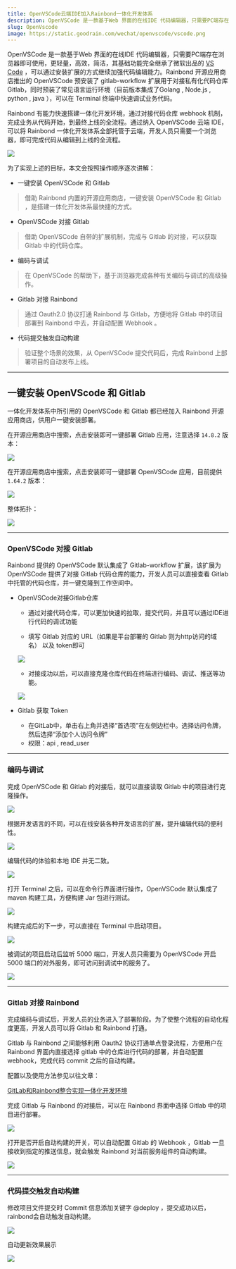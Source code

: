 ```yaml
---
title: OpenVSCode云端IDE加入Rainbond一体化开发体系
description: OpenVSCode 是一款基于Web 界面的在线IDE 代码编辑器，只需要PC端存在浏览器即可使用
slug: OpenVscode
image: https://static.goodrain.com/wechat/openvscode/vscode.png
---
```


OpenVSCode 是一款基于Web 界面的在线IDE 代码编辑器，只需要PC端存在浏览器即可使用，更轻量，高效，简洁，其基础功能完全继承了微软出品的 [VS Code](https://code.visualstudio.com/) ，可以通过安装扩展的方式继续加强代码编辑能力。Rainbond 开源应用商店推出的 OpenVSCode 预安装了 gitlab-workflow 扩展用于对接私有化代码仓库 Gitlab，同时预装了常见语言运行环境（目前版本集成了Golang , Node.js , python , java ），可以在 Terminal 终端中快速调试业务代码。

Rainbond 有能力快速搭建一体化开发环境，通过对接代码仓库 webhook 机制，完成业务从代码开始，到最终上线的全流程。通过纳入 OpenVSCode 云端 IDE，可以将 Rainbond 一体化开发体系全部托管于云端，开发人员只需要一个浏览器，即可完成代码从编辑到上线的全流程。

<!--truncate-->


![](https://static.goodrain.com/wechat/openvscode/1.png)

为了实现上述的目标，本文会按照操作顺序逐次讲解：

- 一键安装 OpenVSCode 和 Gitlab

> 借助 Rainbond 内置的开源应用商店，一键安装 OpenVSCode 和 Gitlab ，是搭建一体化开发体系最快捷的方式。

- OpenVSCode 对接 Gitlab

> 借助 OpenVSCode 自带的扩展机制，完成与 Gitlab 的对接，可以获取 Gitlab 中的代码仓库。

- 编码与调试

> 在 OpenVSCode 的帮助下，基于浏览器完成各种有关编码与调试的高级操作。

- Gitlab 对接 Rainbond

> 通过 Oauth2.0 协议打通 Rainbond 与 Gitlab，方便地将 Gitlab 中的项目部署到 Rainbond 中去，并自动配置 Webhook 。

- 代码提交触发自动构建

> 验证整个场景的效果，从 OpenVSCode 提交代码后，完成 Rainbond 上部署项目的自动发布上线。

---

## 一键安装 OpenVScode 和 Gitlab

一体化开发体系中所引用的 OpenVSCode 和 Gitlab 都已经加入 Rainbond 开源应用商店，供用户一键安装部署。

在开源应用商店中搜索，点击安装即可一键部署 Gitlab 应用，注意选择 `14.8.2` 版本：

![](https://static.goodrain.com/wechat/openvscode/openvscode-11.png)

在开源应用商店中搜索，点击安装即可一键部署 OpenVSCode 应用，目前提供 `1.64.2` 版本：

![](https://static.goodrain.com/wechat/openvscode/openvscode-12.png)

整体拓扑：

![](https://static.goodrain.com/wechat/openvscode/openvscode-13.png)

---

### OpenVSCode 对接 Gitlab

Rainbond 提供的 OpenVSCode 默认集成了 Gitlab-workflow 扩展，该扩展为 OpenVSCode 提供了对接 Gitlab 代码仓库的能力，开发人员可以直接查看 Gitlab 中托管的代码仓库，并一键克隆到工作空间中。

- OpenVSCode对接Gitlab仓库
  
  - 通过对接代码仓库，可以更加快速的拉取，提交代码，并且可以通过IDE进行代码的调试功能
  
  - 填写 Gitlab 对应的 URL（如果是平台部署的 Gitlab 则为http访问的域名）  以及 token即可
  
  ![](https://static.goodrain.com/wechat/openvscode/2.png)
  
  - 对接成功以后，可以直接克隆仓库代码在终端进行编码、调试、推送等功能。
  
  ![](https://static.goodrain.com/wechat/openvscode/openvscode-1.png)

- Gitlab 获取 Token
  
  - 在GitLab中，单击右上角并选择“首选项”在左侧边栏中。选择访问令牌，然后选择“添加个人访问令牌”
  - 权限：api , read_user 

---

### 编码与调试

完成 OpenVSCode 和 Gitlab 的对接后，就可以直接读取 Gitlab 中的项目进行克隆操作。

![](https://static.goodrain.com/wechat/openvscode/openvscode-2.png)

根据开发语言的不同，可以在线安装各种开发语言的扩展，提升编辑代码的便利性。

![](https://static.goodrain.com/wechat/openvscode/openvscode-3.png)

编辑代码的体验和本地 IDE 并无二致。

![](https://static.goodrain.com/wechat/openvscode/openvscode-4.png)

打开 Terminal 之后，可以在命令行界面进行操作，OpenVSCode 默认集成了 maven 构建工具，方便构建 Jar 包进行测试。

![](https://static.goodrain.com/wechat/openvscode/openvscode-5.png)

构建完成后的下一步，可以直接在 Terminal 中启动项目。

![](https://static.goodrain.com/wechat/openvscode/openvscode-6.png)

被调试的项目启动后监听 5000 端口，开发人员只需要为 OpenVSCode 开启 5000 端口的对外服务，即可访问到调试中的服务了。

![](https://static.goodrain.com/wechat/openvscode/openvscode-7.png)

---

### Gitlab 对接 Rainbond

完成编码与调试后，开发人员的业务进入了部署阶段。为了使整个流程的自动化程度更高，开发人员可以将 Gitlab 和 Rainbond 打通。

Gitlab 与 Rainbond 之间能够利用 Oauth2 协议打通单点登录流程，方便用户在 Rainbond 界面内直接选择 gitlab 中的仓库进行代码的部署，并自动配置 webhook，完成代码 commit 之后的自动构建。

配置以及使用方法参见以往文章：

[GitLab和Rainbond整合实现一体化开发环境](https://mp.weixin.qq.com/s/JtV2gvPLC22jbPTeLQJqyA)

完成 Gitlab 与 Rainbond 的对接后，可以在 Rainbond 界面中选择 Gitlab 中的项目进行部署。

![](https://static.goodrain.com/wechat/openvscode/openvscode-8.png)

打开是否开启自动构建的开关，可以自动配置 Gitlab 的 Webhook ，Gitlab 一旦接收到指定的推送信息，就会触发 Rainbond 对当前服务组件的自动构建。

![](https://static.goodrain.com/wechat/openvscode/openvscode-9.png)

---

### 代码提交触发自动构建

修改项目文件提交时 Commit 信息添加关键字 @deploy ，提交成功以后，rainbond会自动触发自动构建。

  ![](https://static.goodrain.com/wechat/openvscode/openvscode-10.png)

自动更新效果展示

  ![](https://static.goodrain.com/wechat/openvscode/3.png)

